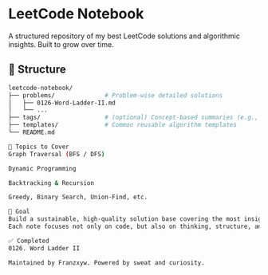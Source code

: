 # LeetCode Notebook

A structured repository of my best LeetCode solutions and algorithmic insights. Built to grow over time.

## 📂 Structure

```bash
leetcode-notebook/
├── problems/              # Problem-wise detailed solutions
│   ├── 0126-Word-Ladder-II.md
│   └── ...
├── tags/                  # (optional) Concept-based summaries (e.g., BFS.md)
├── templates/             # Common reusable algorithm templates
└── README.md

🧩 Topics to Cover
Graph Traversal (BFS / DFS)

Dynamic Programming

Backtracking & Recursion

Greedy, Binary Search, Union-Find, etc.

🚀 Goal
Build a sustainable, high-quality solution base covering the most insightful algorithmic problems.
Each note focuses not only on code, but also on thinking, structure, and generalization.

✅ Completed
0126. Word Ladder II

Maintained by Franzxyw. Powered by sweat and curiosity.
